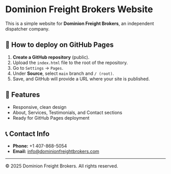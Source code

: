 # Dominion Freight Brokers Website

This is a simple website for **Dominion Freight Brokers**, an independent dispatcher company.

## 🚀 How to deploy on GitHub Pages

1. **Create a GitHub repository** (public).
2. Upload the `index.html` file to the root of the repository.
3. Go to `Settings` → `Pages`.
4. Under **Source**, select `main` branch and `/ (root)`.
5. Save, and GitHub will provide a URL where your site is published.

## 📝 Features
- Responsive, clean design
- About, Services, Testimonials, and Contact sections
- Ready for GitHub Pages deployment

## 📞 Contact Info
- **Phone:** +1 407-868-5054
- **Email:** info@dominionfreightbrokers.com

---

© 2025 Dominion Freight Brokers. All rights reserved.
